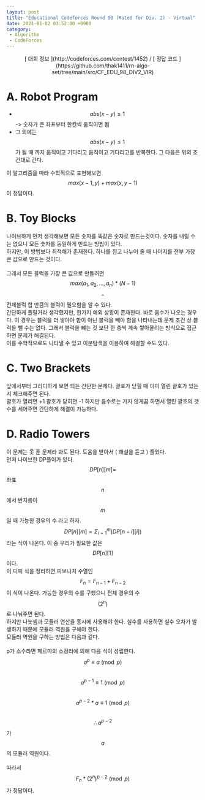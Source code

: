 ```yaml
---
layout: post
title: "Educational Codeforces Round 98 (Rated for Div. 2) - Virtual"
date: 2021-01-02 03:52:00 +0900
category:
 - Algorithm
 - CodeForces
---
```

<script type="text/javascript" 
src="https://cdn.mathjax.org/mathjax/latest/MathJax.js?config=TeX-AMS_HTML">
</script>
<center>
<div markdown="1">
[ 대회 정보 ](http://codeforces.com/contest/1452) / [ 정답 코드 ](https://github.com/thak1411/rn-algo-set/tree/main/src/CF_EDU_98_DIV2_VIR)
</div>
</center>

# A. Robot Program

 - $$abs(x - y) \le 1$$ -> 숫자가 큰 좌표부터 한칸씩 움직이면 됨
 - 그 외에는 $$abs(x - y) \le 1$$ 가 될 때 까지 움직이고 기다리고 움직이고 기다리고를 반복한다. 그 다음은 위의 조건대로 간다.

이 알고리즘을 따라 수학적으로 표현해보면 $$max(x - 1, y) + max(x, y - 1)$$ 이 정답이다.

# B. Toy Blocks

나이브하게 먼저 생각해보면 모든 숫자를 똑같은 숫자로 만드는것이다. 숫자를 내릴 수는 없으니 모든 숫자를 동일하게 만드는 방법이 있다.  
하지만, 이 방법보다 최적해가 존재한다. 하나를 집고 나누어 줄 때 나머지를 전부 가장 큰 값으로 만드는 것이다.<br />  
그래서 모든 블럭을 가장 큰 값으로 만들려면 $$max(a_1, a_2, \ldots, a_n) * (N - 1)$$ $$ - $$ 전체블럭 합 만큼의 블럭이 필요함을 알 수 있다.  
간단하게 풀릴거라 생각했지만, 한가지 예외 상황이 존재한다. 바로 음수가 나오는 경우다. 이 경우는 블럭을 더 쌓아야 함이 아닌 블럭을 빼야 함을 나타내는데 문제 조건 상 블럭을 뺄 수는 없다. 그래서 블럭을 뺴는 것 보단 한 층씩 계속 쌓아올리는 방식으로 접근하면 문제가 해결된다.  
이를 수학적으로도 나타낼 수 있고 이분탐색을 이용하여 해결할 수도 있다.

# C. Two Brackets

앞에서부터 그리디하게 보면 되는 간단한 문제다. 괄호가 닫힐 때 이미 열린 괄호가 있는지 체크해주면 된다.  
괄호가 열리면 +1 괄호가 닫히면 -1 하지만 음수로는 가지 않게끔 하면서 열린 괄호의 갯수를 세어주면 간단하게 해결이 가능하다.

# D. Radio Towers

이 문제는 못 푼 문제라 봐도 된다. 도움을 받아서 ( 해설을 듣고 ) 풀었다.  
먼저 나이브한 DP풀이가 있다. $$DP[n][m] = $$ 좌표 $$n$$에서 반지름이 $$m$$일 때 가능한 경우의 수 라고 하자.  
$$DP[n][m] = \Sigma_{i=1}^m(DP[n - i][i])$$ 라는 식이 나온다. 이 중 우리가 필요한 값은 $$DP[n][1]$$ 이다.  
이 디피 식을 정리하면 피보나치 수열인 $$F_n = F_{n-1} + F_{n-2}$$ 이 식이 나온다. 가능한 경우의 수를 구했으니 전체 경우의 수$$(2^n)$$로 나눠주면 된다.  
하지만 나눗셈과 모듈러 연산을 동시에 사용해야 한다. 실수를 사용하면 실수 오차가 발생하기 때문에 모듈러 역원을 구해야 한다.  
모듈러 역원을 구하는 방법은 다음과 같다.<br />  
p가 소수라면 페르마의 소정리에 의해 다음 식이 성립한다.  
$$a^p \equiv a \pmod p$$  
$$a^{p-1} \equiv 1 \pmod p$$  
$$a^{p-2} * a \equiv 1 \pmod p$$  
$$\therefore a^{p-2}$$ 가 $$a$$의 모듈러 역원이다.<br />  
따라서 $$F_n * (2^n)^{p-2} \pmod p$$ 가 정답이다.